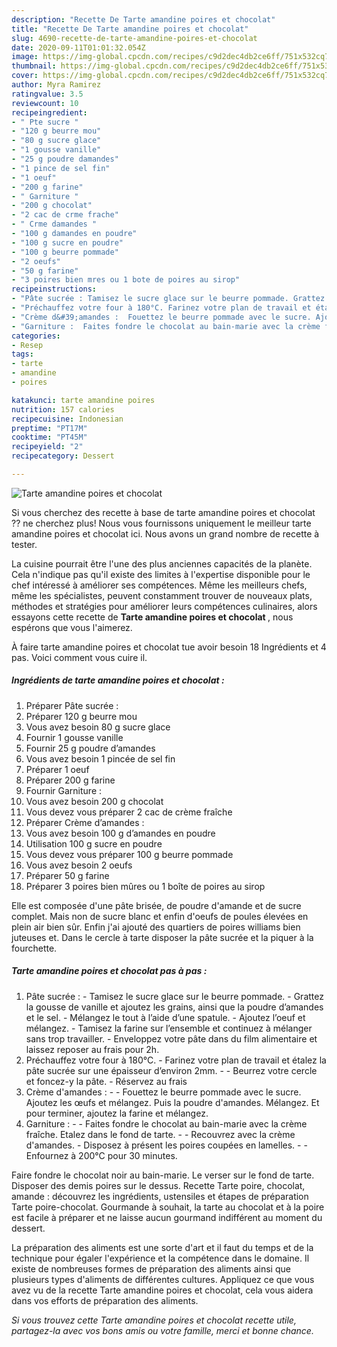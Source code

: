 ```yaml
---
description: "Recette De Tarte amandine poires et chocolat"
title: "Recette De Tarte amandine poires et chocolat"
slug: 4690-recette-de-tarte-amandine-poires-et-chocolat
date: 2020-09-11T01:01:32.054Z
image: https://img-global.cpcdn.com/recipes/c9d2dec4db2ce6ff/751x532cq70/tarte-amandine-poires-et-chocolat-photo-principale-de-la-recette.jpg
thumbnail: https://img-global.cpcdn.com/recipes/c9d2dec4db2ce6ff/751x532cq70/tarte-amandine-poires-et-chocolat-photo-principale-de-la-recette.jpg
cover: https://img-global.cpcdn.com/recipes/c9d2dec4db2ce6ff/751x532cq70/tarte-amandine-poires-et-chocolat-photo-principale-de-la-recette.jpg
author: Myra Ramirez
ratingvalue: 3.5
reviewcount: 10
recipeingredient:
- " Pte sucre "
- "120 g beurre mou"
- "80 g sucre glace"
- "1 gousse vanille"
- "25 g poudre damandes"
- "1 pince de sel fin"
- "1 oeuf"
- "200 g farine"
- " Garniture "
- "200 g chocolat"
- "2 cac de crme frache"
- " Crme damandes "
- "100 g damandes en poudre"
- "100 g sucre en poudre"
- "100 g beurre pommade"
- "2 oeufs"
- "50 g farine"
- "3 poires bien mres ou 1 bote de poires au sirop"
recipeinstructions:
- "Pâte sucrée : Tamisez le sucre glace sur le beurre pommade. Grattez la gousse de vanille et ajoutez les grains, ainsi que la poudre d’amandes et le sel. Mélangez le tout à l’aide d’une spatule. Ajoutez l’oeuf et mélangez. Tamisez la farine sur l’ensemble et continuez à mélanger sans trop travailler. Enveloppez votre pâte dans du film alimentaire et laissez reposer au frais pour 2h."
- "Préchauffez votre four à 180°C. Farinez votre plan de travail et étalez la pâte sucrée sur une épaisseur d’environ 2mm.  Beurrez votre cercle et foncez-y la pâte. Réservez au frais"
- "Crème d&#39;amandes :  Fouettez le beurre pommade avec le sucre. Ajoutez les œufs et mélangez. Puis la poudre d&#39;amandes. Mélangez. Et pour terminer, ajoutez la farine et mélangez."
- "Garniture :  Faites fondre le chocolat au bain-marie avec la crème fraîche. Etalez dans le fond de tarte.  Recouvrez avec la crème d&#39;amandes. Disposez à présent les poires coupées en lamelles.  Enfournez à 200°C pour 30 minutes."
categories:
- Resep
tags:
- tarte
- amandine
- poires

katakunci: tarte amandine poires 
nutrition: 157 calories
recipecuisine: Indonesian
preptime: "PT17M"
cooktime: "PT45M"
recipeyield: "2"
recipecategory: Dessert

---
```



![Tarte amandine poires et chocolat](https://img-global.cpcdn.com/recipes/c9d2dec4db2ce6ff/751x532cq70/tarte-amandine-poires-et-chocolat-photo-principale-de-la-recette.jpg)

Si vous cherchez des recette à base de tarte amandine poires et chocolat ?? ne cherchez plus! Nous vous fournissons uniquement le meilleur tarte amandine poires et chocolat ici. Nous avons un grand nombre de recette à tester.

La cuisine pourrait être l'une des plus anciennes capacités de la planète. Cela n'indique pas qu'il existe des limites à l'expertise disponible pour le chef intéressé à améliorer ses compétences. Même les meilleurs chefs, même les spécialistes, peuvent constamment trouver de nouveaux plats, méthodes et stratégies pour améliorer leurs compétences culinaires, alors essayons cette recette de <strong> Tarte amandine poires et chocolat </strong>, nous espérons que vous l'aimerez.

<!--inarticleads1-->

À faire tarte amandine poires et chocolat tue avoir besoin 18 Ingrédients et 4 pas. Voici comment vous cuire il.

##### Ingrédients de tarte amandine poires et chocolat :

1. Préparer  Pâte sucrée :
1. Préparer 120 g beurre mou
1. Vous avez besoin 80 g sucre glace
1. Fournir 1 gousse vanille
1. Fournir 25 g poudre d’amandes
1. Vous avez besoin 1 pincée de sel fin
1. Préparer 1 oeuf
1. Préparer 200 g farine
1. Fournir  Garniture :
1. Vous avez besoin 200 g chocolat
1. Vous devez vous préparer 2 cac de crème fraîche
1. Préparer  Crème d’amandes :
1. Vous avez besoin 100 g d’amandes en poudre
1. Utilisation 100 g sucre en poudre
1. Vous devez vous préparer 100 g beurre pommade
1. Vous avez besoin 2 oeufs
1. Préparer 50 g farine
1. Préparer 3 poires bien mûres ou 1 boîte de poires au sirop


Elle est composée d&#39;une pâte brisée, de poudre d&#39;amande et de sucre complet. Mais non de sucre blanc et enfin d&#39;oeufs de poules élevées en plein air bien sûr. Enfin j&#39;ai ajouté des quartiers de poires williams bien juteuses et. Dans le cercle à tarte disposer la pâte sucrée et la piquer à la fourchette. 

<!--inarticleads2-->

##### Tarte amandine poires et chocolat pas à pas :

1. Pâte sucrée : - Tamisez le sucre glace sur le beurre pommade. - Grattez la gousse de vanille et ajoutez les grains, ainsi que la poudre d’amandes et le sel. - Mélangez le tout à l’aide d’une spatule. - Ajoutez l’oeuf et mélangez. - Tamisez la farine sur l’ensemble et continuez à mélanger sans trop travailler. - Enveloppez votre pâte dans du film alimentaire et laissez reposer au frais pour 2h.
1. Préchauffez votre four à 180°C. - Farinez votre plan de travail et étalez la pâte sucrée sur une épaisseur d’environ 2mm. -  - Beurrez votre cercle et foncez-y la pâte. - Réservez au frais
1. Crème d&#39;amandes : -  - Fouettez le beurre pommade avec le sucre. Ajoutez les œufs et mélangez. Puis la poudre d&#39;amandes. Mélangez. Et pour terminer, ajoutez la farine et mélangez.
1. Garniture : -  - Faites fondre le chocolat au bain-marie avec la crème fraîche. Etalez dans le fond de tarte. -  - Recouvrez avec la crème d&#39;amandes. - Disposez à présent les poires coupées en lamelles. -  - Enfournez à 200°C pour 30 minutes.


Faire fondre le chocolat noir au bain-marie. Le verser sur le fond de tarte. Disposer des demis poires sur le dessus. Recette Tarte poire, chocolat, amande : découvrez les ingrédients, ustensiles et étapes de préparation Tarte poire-chocolat. Gourmande à souhait, la tarte au chocolat et à la poire est facile à préparer et ne laisse aucun gourmand indifférent au moment du dessert. 

<!--inarticleads1-->

<p>
La préparation des aliments est une sorte d'art et il faut du temps et de la technique pour égaler l'expérience et la compétence dans le domaine. Il existe de nombreuses formes de préparation des aliments ainsi que plusieurs types d'aliments de différentes cultures. Appliquez ce que vous avez vu de la recette Tarte amandine poires et chocolat, cela vous aidera dans vos efforts de préparation des aliments.
</p>

<p>
<i>Si vous trouvez cette Tarte amandine poires et chocolat recette utile, partagez-la avec vos bons amis ou votre famille, merci et bonne chance.</i>
</p>

